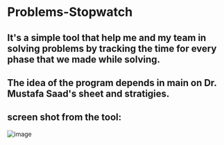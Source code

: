 # Problems-Stopwatch
## It's a simple tool that help me and my team in solving problems by tracking the time for every phase that we made while solving. 

## The idea of the program depends in main on Dr. Mustafa Saad's sheet and stratigies.

## screen shot from the tool:

![image](https://user-images.githubusercontent.com/72660571/150663584-88fa6077-d402-4056-a59d-d4530367e228.png)
